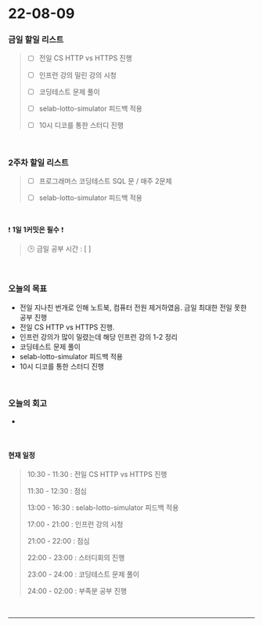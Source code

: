 # 22-08-09
 ### 금일 할일 리스트 
> - [ ]  전일 CS HTTP vs HTTPS 진행
>
> - [ ]  인프런 강의 밀린 강의 시청
>
> - [ ]  코딩테스트 문제 풀이
>
> - [ ]  selab-lotto-simulator 피드백 적용
>
> - [ ]  10시 디코를 통한 스터디 진행

<br/>

### 2주차 할일 리스트  

> - [ ]  프로그래머스 코딩테스트 SQL 문 / 매주 2문제  
>
> - [ ]  selab-lotto-simulator 피드백 적용

<br/>

❗ **1일 1커밋은 필수** ❗
> 🕒 금일 공부 시간 :  [  ]    
  
<br/>

### 오늘의 목표
- 전일 지나친 번개로 인해 노트북, 컴퓨터 전원 제거하였음. 금일 최대한 전일 못한 공부 진행
- 전일 CS HTTP vs HTTPS 진행. 
- 인프런 강의가 많이 밀렸는데 해당 인프런 강의 1-2 정리
- 코딩테스트 문제 풀이
- selab-lotto-simulator 피드백 적용
- 10시 디코를 통한 스터디 진행

<br>

### 오늘의 회고
- 

<br>

#### 현재 일정  
> 10:30 - 11:30 : 전일 CS HTTP vs HTTPS 진행
>
> 11:30 - 12:30 : 점심
>
> 13:00 - 16:30 : selab-lotto-simulator 피드백 적용
>
> 17:00 - 21:00 : 인프런 강의 시청
>
> 21:00 - 22:00 : 점심
>
> 22:00 - 23:00 : 스터디회의 진행
>
> 23:00 - 24:00 : 코딩테스트 문제 풀이
>
> 24:00 - 02:00 : 부족분 공부 진행

<br/>

------------  